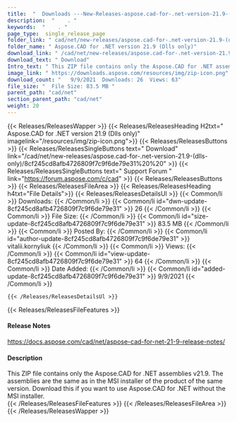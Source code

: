 ```yaml
---
title:  "  Downloads ---New-Releases-aspose.cad-for-.net-version-21.9-(dlls-only) . " 
description:  "    . " 
keywords:  "    . " 
page_type:  single_release_page
folder_link: " cad/net/new-releases/aspose.cad-for-.net-version-21.9-(dlls-only)/"
folder_name: " Aspose.CAD for .NET version 21.9 (Dlls only)"
download_link: " /cad/net/new-releases/aspose.cad-for-.net-version-21.9-(dlls-only)/8cf245cd8afb4726809f7c9f6de79e31"
download_text: " Download"
Intro_text: " This ZIP file contains only the Aspose.CAD for .NET assemblies v21.9. The assemb..."
image_link: " https://downloads.aspose.com/resources/img/zip-icon.png"
download_count: "   9/9/2021  Downloads: 26  Views: 63"
file_size: "  File Size: 83.5 MB "
parent_path: "cad/net"
section_parent_path: "cad/net"
weight: 20 
---
```


{{< Releases/ReleasesWapper >}}
  {{< Releases/ReleasesHeading H2txt=" Aspose.CAD for .NET version 21.9 (Dlls only)" imagelink="/resources/img/zip-icon.png">}}
  {{< Releases/ReleasesButtons >}}
    {{< Releases/ReleasesSingleButtons text=" Download" link="/cad/net/new-releases/aspose.cad-for-.net-version-21.9-(dlls-only)/8cf245cd8afb4726809f7c9f6de79e31%20%20" >}}
    {{< Releases/ReleasesSingleButtons text=" Support Forum " link="https://forum.aspose.com/c/cad" >}}
  {{< Releases/ReleasesButtons >}}
  {{< Releases/ReleasesFileArea >}}
    {{< Releases/ReleasesHeading h4txt="File Details">}}
    {{< Releases/ReleasesDetailsUl >}}
            {{< Common/li  >}} Downloads: {{< /Common/li >}} 
      {{< Common/li id="dwn-update-8cf245cd8afb4726809f7c9f6de79e31" >}} 26 {{< /Common/li >}} 
      {{< Common/li  >}} File Size: {{< /Common/li >}} 
      {{< Common/li id="size-update-8cf245cd8afb4726809f7c9f6de79e31" >}} 83.5 MB {{< /Common/li >}} 
      {{< Common/li  >}} Posted By: {{< /Common/li >}} 
      {{< Common/li id="author-update-8cf245cd8afb4726809f7c9f6de79e31" >}} vitalii.kornyliuk {{< /Common/li >}} 
      {{< Common/li  >}} Views: {{< /Common/li >}} 
      {{< Common/li id="view-update-8cf245cd8afb4726809f7c9f6de79e31" >}} 64 {{< /Common/li >}} 
      {{< Common/li  >}} Date Added: {{< /Common/li >}} 
      {{< Common/li id="added-update-8cf245cd8afb4726809f7c9f6de79e31" >}} 9/9/2021 {{< /Common/li >}} 

    {{< /Releases/ReleasesDetailsUl >}}

  {{< Releases/ReleasesFileFeatures >}}
      <h4>Release Notes</h4><div><a href="https://docs.aspose.com/cad/net/aspose-cad-for-net-21-9-release-notes/">https://docs.aspose.com/cad/net/aspose-cad-for-net-21-9-release-notes/</a></div><h4>Description</h4><div class="HTMLDescription">This ZIP file contains only the Aspose.CAD for .NET assemblies v21.9. The assemblies are the same as in the MSI installer of the product of the same version. Download this if you want to use Aspose.CAD for .NET without the MSI installer.</div>
  {{< /Releases/ReleasesFileFeatures >}}
 {{< /Releases/ReleasesFileArea >}}
{{< /Releases/ReleasesWapper >}}


